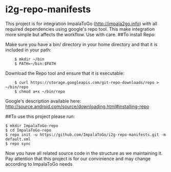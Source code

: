 # i2g-repo-manifests
This project is for integration ImpalaToGo (http://impala2go.info) with all required dependencies using google's repo tool.
This make integration more simple but affects the workflow. Use with care.
##To install Repo:

Make sure you have a bin/ directory in your home directory and that it is included in your path:
```
    $ mkdir ~/bin
    $ PATH=~/bin:$PATH
```
Download the Repo tool and ensure that it is executable:
```
    $ curl https://storage.googleapis.com/git-repo-downloads/repo > ~/bin/repo
    $ chmod a+x ~/bin/repo
```
Google's description available here: http://source.android.com/source/downloading.html#installing-repo


##To use this project please run:
```
$ mkdir ImpalaToGo-repo
$ cd ImpalaToGo-repo
$ repo init -u https://github.com/ImpalaToGo/i2g-repo-manifests.git -m default.xml
$ repo sync
```

Now you have all related source code in the structure as we maintaining it.
Pay attention that this project is for our convinience and may change according to ImpalaToGo needs

